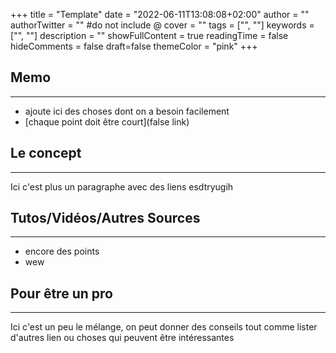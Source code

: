 
+++
title = "Template"
date = "2022-06-11T13:08:08+02:00"
author = ""
authorTwitter = "" #do not include @
cover = ""
tags = ["", ""]
keywords = ["", ""]
description = ""
showFullContent = true
readingTime = false
hideComments = false
draft=false
themeColor = "pink"
+++
## Memo
---
* ajoute ici des choses dont on a besoin facilement
* [chaque point doit être court](false link)
  
    
## Le concept
---
Ici c'est plus un paragraphe avec des liens
esdtryugih
  
    
      
## Tutos/Vidéos/Autres Sources
---
* encore des points
* wew
  
    
      
## Pour être un pro
---
Ici c'est un peu le mélange, on peut donner des conseils tout comme lister d'autres lien ou choses qui peuvent être intéressantes
